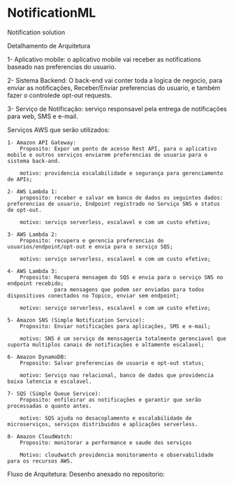 # NotificationML
Notification solution


Detalhamento de Arquitetura 

1- Aplicativo mobile: o aplicativo mobile vai receber as notifications baseado nas preferencias
do usuario.

2- Sistema Backend: O back-end vai conter toda a logica de negocio, para enviar as notificações, Receber/Enviar preferencias do usuario, e também fazer o controlede opt-out requests.

3- Serviço de Notificação: serviço responsavel pela entrega de notificações para web, SMS e e-mail.


Serviços AWS que serão utilizados:

    1- Amazon API Gateway:
        Proposito: Expor um ponto de acesso Rest API, para o aplicativo mobile e outros serviços enviarem preferencias de usuario para o sistema back-and.

        motivo: providencia escalabilidade e segurança para gerenciamento de APIs;

    2- AWS Lambda 1: 
        proposito: receber e salvar em banco de dados os seguintes dados: preferencias de usuario, Endpoint registrado no Serviço SNS e status de opt-out.

        motivo: serviço serverless, escalavel e com um custo efetivo;

    3- AWS Lambda 2: 
        Proposito: recupera e gerencia preferencias de usuarios/endpoint/opt-out e envia para o serviço SQS;

        motivo: serviço serverless, escalavel e com um custo efetivo;

    4- AWS Lambda 3: 
        Proposito: Recupera mensagem do SQS e envia para o serviço SNS no endpoint recebido;
                   para mensagens que podem ser enviadas para todos dispositivos conectados no Topico, enviar sem endpoint;

        motivo: serviço serverless, escalavel e com um custo efetivo;

    5- Amazon SNS (Simple Notification Service):
        Proposito: Enviar notificações para aplicações, SMS e e-mail;

        motivo: SNS é um serviço de menssageria totalmente gerenciavel que suporta multiplos canais de notificações e altamente escalavel;

    6- Amazon DynamoDB:
        Proposito: Salvar preferencias de usuario e opt-out status;

        motivo: Serviço nao relacional, banco de dados que providencia baixa latencia e escalavel.

    7- SQS (Simple Queue Service):
        Proposito: enfileirar as notificações e garantir que serão processadas o quanto antes.

        motivo: SQS ajuda no desacoplamento e escalabilidade de microserviços, serviços distribuidos e aplicações serverless.

    8- Amazon CloudWatch:
        Proposito: monitorar a performance e saude dos serviços

        Motivo: cloudwatch providencia monitoramento e observabilidade para os recursos AWS.


Fluxo de Arquitetura:
    Desenho anexado no repositorio:
